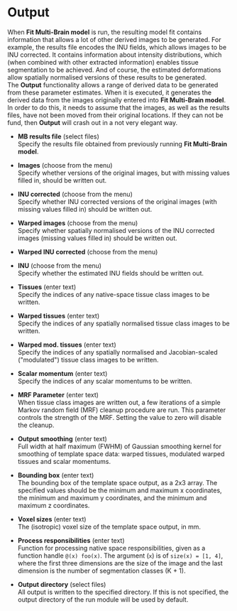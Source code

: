 # Output  
When **Fit Multi-Brain model** is run, the resulting model fit contains information that allows a lot of other derived images to be generated. For example, the results file encodes the INU fields, which allows images to be INU corrected. It contains information about intensity distributions, which (when combined with other extracted information) enables tissue segmentation to be achieved. And of course, the estimated deformations allow spatially normalised versions of these results to be generated.   
The **Output** functionality allows a range of derived data to be generated from these parameter estimates. When it is executed, it generates the derived data from the images originally entered into **Fit Multi-Brain model**. In order to do this, it needs to assume that the images, as well as the results files, have not been moved from their original locations. If they can not be fund, then **Output** will crash out in a not very elegant way.   

* **MB results file** (select files)  
Specify the results file obtained from previously running **Fit Multi-Brain model**.   

* **Images** (choose from the menu)  
Specify whether versions of the original images, but with missing values filled in, should be written out.   

* **INU corrected** (choose from the menu)  
Specify whether INU corrected versions of the original images (with missing values filled in) should be written out.   

* **Warped images** (choose from the menu)  
Specify whether spatially normalised versions of the INU corrected images (missing values filled in) should be written out.   

* **Warped INU corrected** (choose from the menu)  


* **INU** (choose from the menu)  
Specify whether the estimated INU fields should be written out.   

* **Tissues** (enter text)  
Specify the indices of any native-space tissue class images to be written.   

* **Warped tissues** (enter text)  
Specify the indices of any spatially normalised tissue class images to be written.   

* **Warped mod. tissues** (enter text)  
Specify the indices of any spatially normalised and Jacobian-scaled ("modulated") tissue class images to be written.   

* **Scalar momentum** (enter text)  
Specify the indices of any scalar momentums to be written.   

* **MRF Parameter** (enter text)  
When tissue class images are written out, a few iterations of a simple Markov random field (MRF) cleanup procedure are run.  This parameter controls the strength of the MRF. Setting the value to zero will disable the cleanup.   

* **Output smoothing** (enter text)  
Full width at half maximum (FWHM) of Gaussian smoothing kernel for smoothing of template space data: warped tissues, modulated warped tissues and scalar momentums.   

* **Bounding box** (enter text)  
The bounding box of the template space output, as a 2x3 array. The specified values should be the minimum and maximum x coordinates, the minimum and maximum y coordinates, and the minimum and maximum z coordinates.   

* **Voxel sizes** (enter text)  
The (isotropic) voxel size of the template space output, in mm.   

* **Process responsibilities** (enter text)  
Function for processing native space responsibilities, given as a function handle ``@(x) foo(x)``. The argument (``x``) is of ``size(x) = [1, 4]``, where the first three dimensions are the size of the image and the last dimension is the number of segmentation classes (K + 1).   

* **Output directory** (select files)  
All output is written to the specified directory. If this is not specified, the output directory of the run module will be used by default.   
